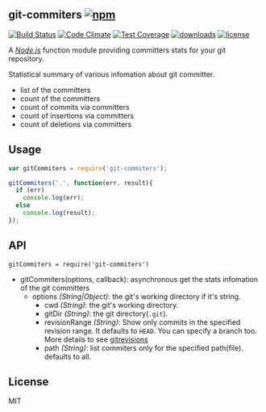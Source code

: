 ## git-commiters [![npm](https://img.shields.io/npm/v/git-commiters.svg)](https://npmjs.org/package/git-commiters)

[![Build Status](https://img.shields.io/travis/snowyu/git-commiters.js/master.svg)](http://travis-ci.org/snowyu/git-commiters.js)
[![Code Climate](https://codeclimate.com/github/snowyu/git-commiters.js/badges/gpa.svg)](https://codeclimate.com/github/snowyu/git-commiters.js)
[![Test Coverage](https://codeclimate.com/github/snowyu/git-commiters.js/badges/coverage.svg)](https://codeclimate.com/github/snowyu/git-commiters.js/coverage)
[![downloads](https://img.shields.io/npm/dm/git-commiters.svg)](https://npmjs.org/package/git-commiters)
[![license](https://img.shields.io/npm/l/git-commiters.svg)](https://npmjs.org/package/git-commiters)

A [_Node.js_][nodejs] function module providing committers stats for your git repository.

Statistical summary of various infomation about git committer.

* list of the committers
* count of the committers
* count of commits via committers
* count of insertions via committers
* count of deletions via committers


## Usage

```js
var gitCommiters = require('git-commiters');

gitCommiters('.', function(err, result){
  if (err)
    console.log(err);
  else
    console.log(result);
});

```

## API

    gitCommiters = require('git-commiters')

* gitCommiters(options, callback): asynchronous get the stats infomation of the git committers
  * options *(String|Object)*: the git's working directory if it's string.
    * cwd *(String)*: the git's working directory.
    * gitDir *(String)*: the git directory(`.git`).
    * revisionRange *(String)*: Show only commits in the specified revision range.
      It defaults to `HEAD`. You can specify a branch too. More details to see [gitrevisions](http://git-scm.com/docs/gitrevisions)
    * path *(String)*: list commiters only for the specified path(file). defaults to all.

[semver]: http://semver.org
[mocha]: http://visionmedia.github.com/mocha/
[chai]: http://chaijs.com
[sinon]: http://sinonjs.org
[nodejs]: http://nodejs.org

## License

MIT
